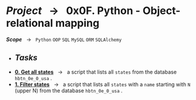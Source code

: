 # ***Project*** &nbsp; → &nbsp; **0x0F. Python - Object-relational mapping** <br />
***Scope*** &nbsp; → &nbsp; ` Python ` ` OOP ` ` SQL ` ` MySQL ` ` ORM ` ` SQLAlchemy ` <br />

* ## ***Tasks***
* **[0. Get all states](./0-select_states.py)** &nbsp; → &nbsp; a script that lists all `states` from the database `hbtn_0e_0_usa` .
* **[1. Filter states](./1-filter_states.py)** &nbsp; → &nbsp; a script that lists all `states` with a `name` starting with `N` (upper N) from the database `hbtn_0e_0_usa` .
